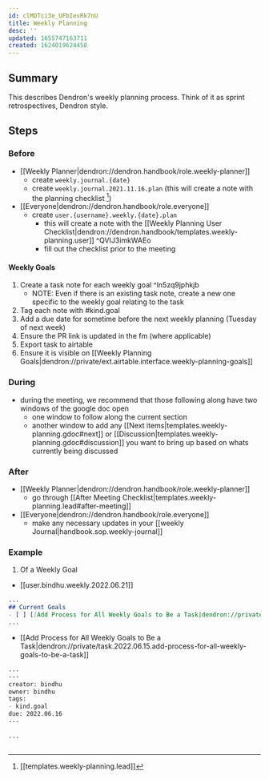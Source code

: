 ```yaml
---
id: clMDTci3e_UFbIevRk7nU
title: Weekly Planning
desc: ''
updated: 1655747163711
created: 1624019624458
---
```


## Summary

This describes Dendron's weekly planning process. Think of it as sprint retrospectives, Dendron style.

## Steps

### Before
- [[Weekly Planner|dendron://dendron.handbook/role.weekly-planner]]
  - create `weekly.journal.{date}`
  - create `weekly.journal.2021.11.16.plan` (this will create a note with the planning checklist [^lead])
- [[Everyone|dendron://dendron.handbook/role.everyone]]
  - create `user.{username}.weekly.{date}.plan`
    - this will create a note with the [[Weekly Planning User Checklist|dendron://dendron.handbook/templates.weekly-planning.user]] ^QVIJ3imkWAEo
    - fill out the checklist prior to the meeting
#### Weekly Goals
1. Create a task note for each weekly goal ^ln5zq9jphkjb
      - NOTE: Even if there is an existing task note, create a new one specific to the weekly goal relating to the task
1. Tag each note with #kind.goal
1. Add a due date for sometime before the next weekly planning (Tuesday of next week)
1. Ensure the PR link is updated in the fm (where applicable)
1. Export task to airtable
1. Ensure it is visible on [[Weekly Planning Goals|dendron://private/ext.airtable.interface.weekly-planning-goals]]

### During
- during the meeting, we recommend that those following along have two windows of the google doc open
  - one window to follow along the current section
  - another window to add any [[Next items|templates.weekly-planning.gdoc#next]] or [[Discussion|templates.weekly-planning.gdoc#discussion]] you want to bring up based on whats currently being discussed

### After
- [[Weekly Planner|dendron://dendron.handbook/role.weekly-planner]]
  - go through [[After Meeting Checklist|templates.weekly-planning.lead#after-meeting]]
- [[Everyone|dendron://dendron.handbook/role.everyone]]
  - make any necessary updates in your [[weekly Journal|handbook.sop.weekly-journal]]

### Example

1. Of a Weekly Goal

- [[user.bindhu.weekly.2022.06.21]]
```md
...
## Current Goals
- [ ] [[Add Process for All Weekly Goals to Be a Task|dendron://private/task.2022.06.15.add-process-for-all-weekly-goals-to-be-a-task]]
...
```
- [[Add Process for All Weekly Goals to Be a Task|dendron://private/task.2022.06.15.add-process-for-all-weekly-goals-to-be-a-task]]
```md
...
---
creator: bindhu
owner: bindhu
tags:
- kind.goal
due: 2022.06.16
---

...
```

##

[^lead]: [[templates.weekly-planning.lead]]
[^user]: [[templates.weekly-planning.user]]
[^team]: [[templates.weekly-planning.team]]
[^gdoc]: [[Gdoc|templates.weekly-planning.gdoc]]
